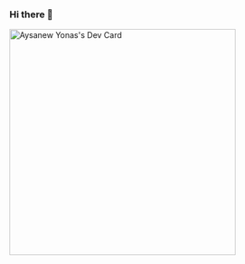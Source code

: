 ### Hi there 👋


<a href="https://app.daily.dev/aysi143"><img src="https://api.daily.dev/devcards/3b80d6100fee41ce9a013061318849bc.png?r=9c7" width="400" alt="Aysanew Yonas's Dev Card"/></a>
<!--
**aysi143/aysi143** is a ✨ _special_ ✨ repository because its `README.md` (this file) appears on your GitHub profile.

Here are some ideas to get you started:

- 🔭 I’m currently working on ...
- 🌱 I’m currently learning ...
- 👯 I’m looking to collaborate on ...
- 🤔 I’m looking for help with ...
- 💬 Ask me about ...
- 📫 How to reach me: ...
- 😄 Pronouns: ...
- ⚡ Fun fact: ...
-->
